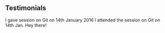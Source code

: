 Testimonials
-------
I gave session on Git on 14th January 2016
I attended the session on Git on 14th Jan.
Hey there!

